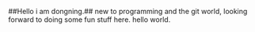 ##Hello i am dongning.##
new to programming and the git world, looking forward to doing some fun stuff here.
hello world.
